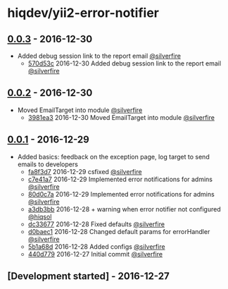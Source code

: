 # hiqdev/yii2-error-notifier

## [0.0.3] - 2016-12-30

- Added debug session link to the report email [@silverfire]
    - [570d53c] 2016-12-30 Added debug session link to the report email [@silverfire]

## [0.0.2] - 2016-12-30

- Moved EmailTarget into module [@silverfire]
    - [3981ea3] 2016-12-30 Moved EmailTarget into module [@silverfire]

## [0.0.1] - 2016-12-29

- Added basics: feedback on the exception page, log target to send emails to developers
    - [fa8f3d7] 2016-12-29 csfixed [@silverfire]
    - [c7e41a7] 2016-12-29 Implemented error notifications for admins [@silverfire]
    - [80d0c7a] 2016-12-29 Implemented error notifications for admins [@silverfire]
    - [a3db3bb] 2016-12-28 + warning when error notifier not configured [@hiqsol]
    - [dc33677] 2016-12-28 Fixed defaults [@silverfire]
    - [d0baec1] 2016-12-28 Changed default params for errorHandler [@silverfire]
    - [5b1a68d] 2016-12-28 Added configs [@silverfire]
    - [440d779] 2016-12-27 Initial commit [@silverfire]

## [Development started] - 2016-12-27

[@silverfire]: https://github.com/SilverFire
[d.naumenko.a@gmail.com]: https://github.com/SilverFire
[@hiqsol]: https://github.com/hiqsol
[sol@hiqdev.com]: https://github.com/hiqsol
[80d0c7a]: https://github.com/hiqdev/yii2-error-notifier/commit/80d0c7a
[a3db3bb]: https://github.com/hiqdev/yii2-error-notifier/commit/a3db3bb
[dc33677]: https://github.com/hiqdev/yii2-error-notifier/commit/dc33677
[d0baec1]: https://github.com/hiqdev/yii2-error-notifier/commit/d0baec1
[5b1a68d]: https://github.com/hiqdev/yii2-error-notifier/commit/5b1a68d
[440d779]: https://github.com/hiqdev/yii2-error-notifier/commit/440d779
[Under development]: https://github.com/hiqdev/yii2-error-notifier/compare/0.0.2...HEAD
[0.0.1]: https://github.com/hiqdev/yii2-error-notifier/releases/tag/0.0.1
[c7e41a7]: https://github.com/hiqdev/yii2-error-notifier/commit/c7e41a7
[fa8f3d7]: https://github.com/hiqdev/yii2-error-notifier/commit/fa8f3d7
[3981ea3]: https://github.com/hiqdev/yii2-error-notifier/commit/3981ea3
[0.0.2]: https://github.com/hiqdev/yii2-error-notifier/compare/0.0.1...0.0.2
[570d53c]: https://github.com/hiqdev/yii2-error-notifier/commit/570d53c
[0.0.3]: https://github.com/hiqdev/yii2-error-notifier/compare/0.0.2...0.0.3
